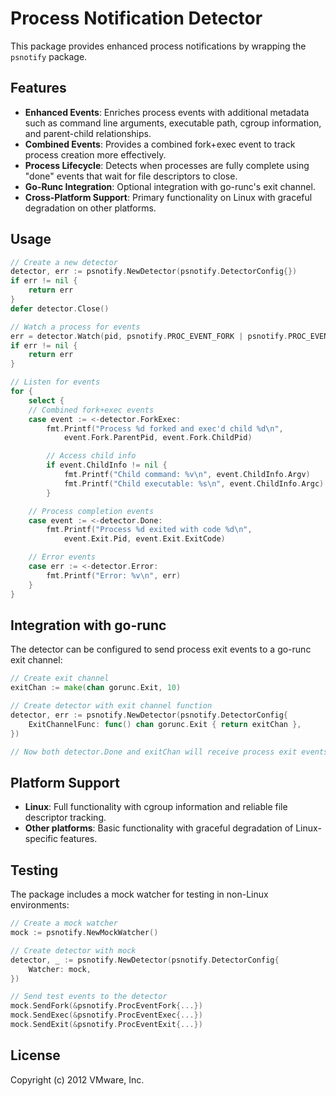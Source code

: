 # Process Notification Detector

This package provides enhanced process notifications by wrapping the `psnotify` package.

## Features

-   **Enhanced Events**: Enriches process events with additional metadata such as command line arguments, executable path, cgroup information, and parent-child relationships.
-   **Combined Events**: Provides a combined fork+exec event to track process creation more effectively.
-   **Process Lifecycle**: Detects when processes are fully complete using "done" events that wait for file descriptors to close.
-   **Go-Runc Integration**: Optional integration with go-runc's exit channel.
-   **Cross-Platform Support**: Primary functionality on Linux with graceful degradation on other platforms.

## Usage

```go
// Create a new detector
detector, err := psnotify.NewDetector(psnotify.DetectorConfig{})
if err != nil {
    return err
}
defer detector.Close()

// Watch a process for events
err = detector.Watch(pid, psnotify.PROC_EVENT_FORK | psnotify.PROC_EVENT_EXEC | psnotify.PROC_EVENT_EXIT)
if err != nil {
    return err
}

// Listen for events
for {
    select {
    // Combined fork+exec events
    case event := <-detector.ForkExec:
        fmt.Printf("Process %d forked and exec'd child %d\n",
            event.Fork.ParentPid, event.Fork.ChildPid)

        // Access child info
        if event.ChildInfo != nil {
            fmt.Printf("Child command: %v\n", event.ChildInfo.Argv)
            fmt.Printf("Child executable: %s\n", event.ChildInfo.Argc)
        }

    // Process completion events
    case event := <-detector.Done:
        fmt.Printf("Process %d exited with code %d\n",
            event.Exit.Pid, event.Exit.ExitCode)

    // Error events
    case err := <-detector.Error:
        fmt.Printf("Error: %v\n", err)
    }
}
```

## Integration with go-runc

The detector can be configured to send process exit events to a go-runc exit channel:

```go
// Create exit channel
exitChan := make(chan gorunc.Exit, 10)

// Create detector with exit channel function
detector, err := psnotify.NewDetector(psnotify.DetectorConfig{
    ExitChannelFunc: func() chan gorunc.Exit { return exitChan },
})

// Now both detector.Done and exitChan will receive process exit events
```

## Platform Support

-   **Linux**: Full functionality with cgroup information and reliable file descriptor tracking.
-   **Other platforms**: Basic functionality with graceful degradation of Linux-specific features.

## Testing

The package includes a mock watcher for testing in non-Linux environments:

```go
// Create a mock watcher
mock := psnotify.NewMockWatcher()

// Create detector with mock
detector, _ := psnotify.NewDetector(psnotify.DetectorConfig{
    Watcher: mock,
})

// Send test events to the detector
mock.SendFork(&psnotify.ProcEventFork{...})
mock.SendExec(&psnotify.ProcEventExec{...})
mock.SendExit(&psnotify.ProcEventExit{...})
```

## License

Copyright (c) 2012 VMware, Inc.
